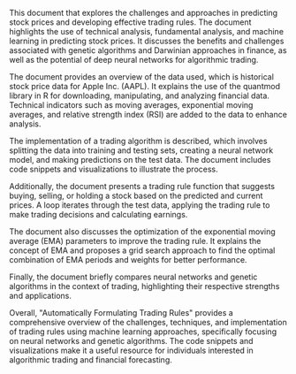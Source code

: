This document that explores the challenges and approaches in predicting stock prices and developing effective trading rules. The document highlights the use of technical analysis, fundamental analysis, and machine learning in predicting stock prices. It discusses the benefits and challenges associated with genetic algorithms and Darwinian approaches in finance, as well as the potential of deep neural networks for algorithmic trading.

The document provides an overview of the data used, which is historical stock price data for Apple Inc. (AAPL). It explains the use of the quantmod library in R for downloading, manipulating, and analyzing financial data. Technical indicators such as moving averages, exponential moving averages, and relative strength index (RSI) are added to the data to enhance analysis.

The implementation of a trading algorithm is described, which involves splitting the data into training and testing sets, creating a neural network model, and making predictions on the test data. The document includes code snippets and visualizations to illustrate the process.

Additionally, the document presents a trading rule function that suggests buying, selling, or holding a stock based on the predicted and current prices. A loop iterates through the test data, applying the trading rule to make trading decisions and calculating earnings.

The document also discusses the optimization of the exponential moving average (EMA) parameters to improve the trading rule. It explains the concept of EMA and proposes a grid search approach to find the optimal combination of EMA periods and weights for better performance.

Finally, the document briefly compares neural networks and genetic algorithms in the context of trading, highlighting their respective strengths and applications.

Overall, "Automatically Formulating Trading Rules" provides a comprehensive overview of the challenges, techniques, and implementation of trading rules using machine learning approaches, specifically focusing on neural networks and genetic algorithms. The code snippets and visualizations make it a useful resource for individuals interested in algorithmic trading and financial forecasting.
